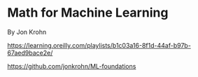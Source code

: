 # Math for Machine Learning
By Jon Krohn

https://learning.oreilly.com/playlists/b1c03a16-8f1d-44af-b97b-67aed9bace2e/

https://github.com/jonkrohn/ML-foundations
